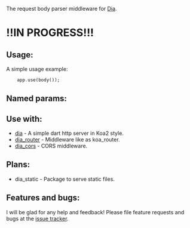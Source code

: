 The request body parser middleware for [Dia](https://github.com/unger1984/dia).

# !!IN PROGRESS!!!

## Usage:

A simple usage example:

```dart
    app.use(body());
```

## Named params:

## Use with:

* [dia](https://github.com/unger1984/dia) - A simple dart http server in Koa2 style.
* [dia_router](https://github.com/unger1984/dia_router) - Middleware like as koa_router.
* [dia_cors](https://github.com/unger1984/dia_cors) - CORS middleware.

## Plans:

* dia_static - Package to serve static files.

## Features and bugs:

I will be glad for any help and feedback!
Please file feature requests and bugs at the [issue tracker][tracker].

[tracker]: https://github.com/unger1984/dia_body/issues
